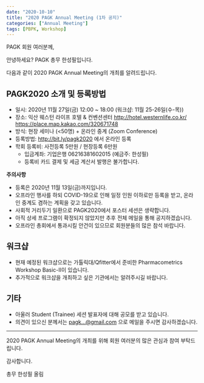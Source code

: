 ```yaml
---
date: "2020-10-10"
title: "2020 PAGK Annual Meeting (1차 공지)"
categories: ["Annual Meeting"]
tags: [PBPK, Workshop]
---
```


PAGK 회원 여러분께,

안녕하세요? PAGK 총무 한성필입니다.

다음과 같이 2020 PAGK Annual Meeting의 개최를 알려드립니다. 

## PAGK2020 소개 및 등록방법

- 일시: 2020년 11월 27일(금) 12:00 ~ 18:00 (워크샵: 11월 25-26일(수-목))
- 장소: 익산 웨스턴 라이프 호텔 & 컨벤션센터 http://hotel.westernlife.co.kr/ https://place.map.kakao.com/320671748
- 방식: 현장 세미나 (<50명) + 온라인 중계 (Zoom Conference)
- 등록방법: http://bit.ly/pagk2020 에서 온라인 등록
- 학회 등록비: 사전등록 5만원 / 현장등록 6만원
    * 입금계좌: 기업은행 06216381602015 (예금주: 한성필)
    * 등록비 카드 결제 및 세금 계산서 발행은 불가합니다.

**주의사항**

- 등록은 2020년 11월 13일(금)까지입니다.
- 오프라인 행사를 하되 COVID-19으로 인해 일정 인원 이하로만 등록을 받고, 온라인 중계도 겸하는 계획을 갖고 있습니다. 
- 사회적 거리두기 일환으로 PAGK2020에서 포스터 세션은 생략합니다.
- 아직 상세 프로그램이 확정되지 않았지만 추후 전체 메일을 통해 공지하겠습니다.
- 오프라인 총회에서 통과시킬 안건이 있으므로 회원분들의 많은 참석 바랍니다.

## 워크샵

- 현재 예정된 워크샵으로는 가톨릭대/Qfitter에서 준비한 Pharmacometrics Workshop Basic-II이 있습니다.
- 추가적으로 워크샵을 개최하고 싶은 기관에서는 알려주시길 바랍니다.

## 기타

- 아울러 Student (Trainee) 세션 발표자에 대해 공모를 받고 있습니다. 
- 의견이 있으신 분께서는 pagk...@gmail.com 으로 메일을 주시면 감사하겠습니다. 

---

2020 PAGK Annual Meeting의 개최를 위해 회원 여러분의 많은 관심과 참여 부탁드립니다. 

감사합니다.

총무 한성필 올림
